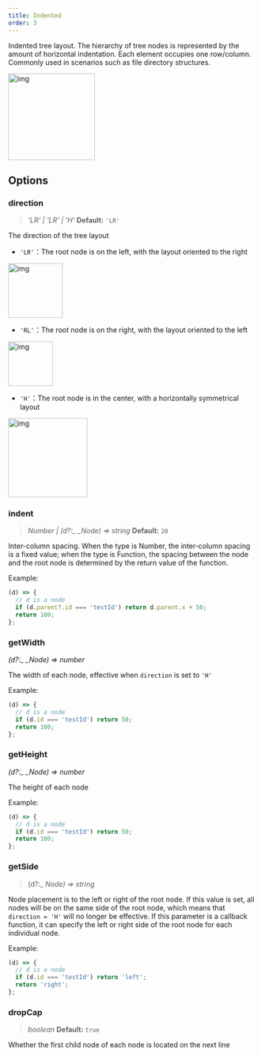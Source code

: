 ```yaml
---
title: Indented
order: 3
---
```


Indented tree layout. The hierarchy of tree nodes is represented by the amount of horizontal indentation. Each element occupies one row/column. Commonly used in scenarios such as file directory structures.

<img src='https://gw.alipayobjects.com/mdn/rms_f8c6a0/afts/img/A*NBUzRonaOYMAAAAAAAAAAABkARQnAQ' width=175 alt='img'/>

## Options

### direction

> _'LR' \| 'LR' \| 'H'_ **Default:** `'LR'`

The direction of the tree layout

- `'LR'`<!-- -->：The root node is on the left, with the layout oriented to the right

<img src='https://gw.alipayobjects.com/mdn/rms_f8c6a0/afts/img/A*mq6YSIKrAt0AAAAAAAAAAABkARQnAQ' width=110 alt='img'/>

- `'RL'`<!-- -->：The root node is on the right, with the layout oriented to the left

<img src='https://gw.alipayobjects.com/mdn/rms_f8c6a0/afts/img/A*VGEnRbpvxlUAAAAAAAAAAABkARQnAQ' width=90 alt='img'/>

- `'H'`<!-- -->：The root node is in the center, with a horizontally symmetrical layout

<img src='https://gw.alipayobjects.com/mdn/rms_f8c6a0/afts/img/A*Vek6RqtUXNcAAAAAAAAAAABkARQnAQ' width=160 alt='img'/>

### indent

> _Number \|_ _(d?:\_ \_Node_<!-- -->_) =&gt; string_ **Default:** `20`

Inter-column spacing. When the type is Number, the inter-column spacing is a fixed value; when the type is Function, the spacing between the node and the root node is determined by the return value of the function.

Example:

```javascript
(d) => {
  // d is a node
  if (d.parent?.id === 'testId') return d.parent.x + 50;
  return 100;
};
```

### getWidth

_(d?:\_ \_Node_<!-- -->_) =&gt; number_

The width of each node, effective when `direction` is set to `'H'`

Example:

```javascript
(d) => {
  // d is a node
  if (d.id === 'testId') return 50;
  return 100;
};
```

### getHeight

_(d?:\_ \_Node_<!-- -->_) =&gt; number_

The height of each node

Example:

```javascript
(d) => {
  // d is a node
  if (d.id === 'testId') return 50;
  return 100;
};
```

### getSide

> (d?:\_ _Node_<!-- -->_) =&gt; string_

Node placement is to the left or right of the root node. If this value is set, all nodes will be on the same side of the root node, which means that `direction = 'H'` will no longer be effective. If this parameter is a callback function, it can specify the left or right side of the root node for each individual node.

Example:

```javascript
(d) => {
  // d is a node
  if (d.id === 'testId') return 'left';
  return 'right';
};
```

### dropCap

> _boolean_ **Default:** `true`

Whether the first child node of each node is located on the next line
